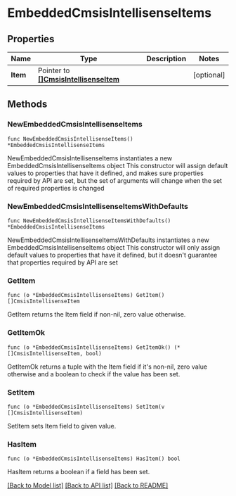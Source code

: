 # EmbeddedCmsisIntellisenseItems

## Properties

Name | Type | Description | Notes
------------ | ------------- | ------------- | -------------
**Item** | Pointer to [**[]CmsisIntellisenseItem**](CmsisIntellisenseItem.md) |  | [optional] 

## Methods

### NewEmbeddedCmsisIntellisenseItems

`func NewEmbeddedCmsisIntellisenseItems() *EmbeddedCmsisIntellisenseItems`

NewEmbeddedCmsisIntellisenseItems instantiates a new EmbeddedCmsisIntellisenseItems object
This constructor will assign default values to properties that have it defined,
and makes sure properties required by API are set, but the set of arguments
will change when the set of required properties is changed

### NewEmbeddedCmsisIntellisenseItemsWithDefaults

`func NewEmbeddedCmsisIntellisenseItemsWithDefaults() *EmbeddedCmsisIntellisenseItems`

NewEmbeddedCmsisIntellisenseItemsWithDefaults instantiates a new EmbeddedCmsisIntellisenseItems object
This constructor will only assign default values to properties that have it defined,
but it doesn't guarantee that properties required by API are set

### GetItem

`func (o *EmbeddedCmsisIntellisenseItems) GetItem() []CmsisIntellisenseItem`

GetItem returns the Item field if non-nil, zero value otherwise.

### GetItemOk

`func (o *EmbeddedCmsisIntellisenseItems) GetItemOk() (*[]CmsisIntellisenseItem, bool)`

GetItemOk returns a tuple with the Item field if it's non-nil, zero value otherwise
and a boolean to check if the value has been set.

### SetItem

`func (o *EmbeddedCmsisIntellisenseItems) SetItem(v []CmsisIntellisenseItem)`

SetItem sets Item field to given value.

### HasItem

`func (o *EmbeddedCmsisIntellisenseItems) HasItem() bool`

HasItem returns a boolean if a field has been set.


[[Back to Model list]](../README.md#documentation-for-models) [[Back to API list]](../README.md#documentation-for-api-endpoints) [[Back to README]](../README.md)


